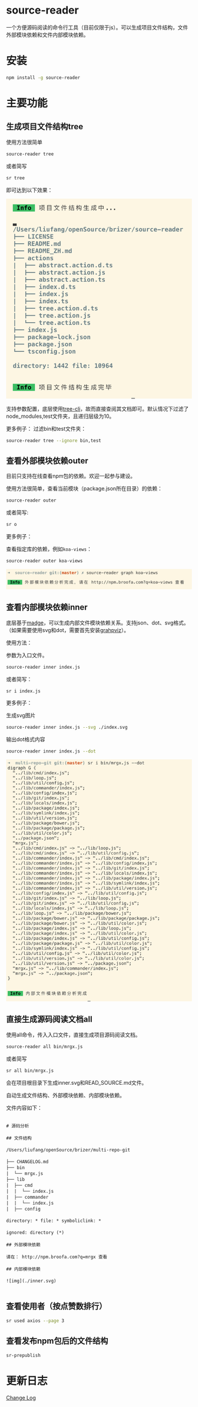 # source-reader

一个方便源码阅读的命令行工具（目前仅限于js）。可以生成项目文件结构，文件外部模块依赖和文件内部模块依赖。

# 安装

``` bash
npm install -g source-reader
```

# 主要功能

## 生成项目文件结构tree

使用方法很简单

``` bash
source-reader tree
```

或者简写

``` bash
sr tree
```

即可达到以下效果：

<img src="https://raw.githubusercontent.com/brizer/graph-bed/master/img/20191016153134.png"/>

支持参数配置，底层使用[tree-cli](https://github.com/MrRaindrop/tree-cli)，故而直接查阅其文档即可。默认情况下过滤了node_modules,test文件夹，且递归层级为10。

更多例子：
过滤bin和test文件夹：

``` bash
source-reader tree --ignore bin,test
```

## 查看外部模块依赖outer

目前只支持在线查看npm包的依赖。欢迎一起参与建设。

使用方法很简单，查看当前模块（package.json所在目录）的依赖：

``` bash
source-reader outer
```

或者简写:

``` bash
sr o
```

更多例子：

查看指定库的依赖，例如`koa-views`：

``` bash
source-reader outer koa-views
```

<img src="https://raw.githubusercontent.com/brizer/graph-bed/master/img/20191022144310.png"/>


## 查看内部模块依赖inner

底层基于[madge](https://github.com/pahen/madge)，可以生成内部文件模块依赖关系。支持json、dot、svg格式。（如果需要使用svg和dot，需要首先安装[grahpviz](http://www.graphviz.org/)）。


使用方法：

参数为入口文件。

``` bash
source-reader inner index.js
```

或者简写：

``` bash
sr i index.js
```

更多例子：

生成svg图片

``` bash
source-reader inner index.js --svg ./index.svg
```

输出dot格式内容

``` bash
source-reader inner index.js --dot
```

<img src="https://raw.githubusercontent.com/brizer/graph-bed/master/img/20191022162516.png"/>

## 直接生成源码阅读文档all

使用all命令，传入入口文件，直接生成项目源码阅读文档。

``` bash
source-reader all bin/mrgx.js
```

或者简写

``` bash
sr all bin/mrgx.js
```

会在项目根目录下生成inner.svg和READ_SOURCE.md文件。

自动生成文件结构、外部模块依赖、内部模块依赖。

文件内容如下：

```

# 源码分析

## 文件结构

/Users/liufang/openSource/brizer/multi-repo-git

├── CHANGELOG.md
├── bin
|  └── mrgx.js
├── lib
|  ├── cmd
|  |  └── index.js
|  ├── commander
|  |  └── index.js
|  ├── config

directory: * file: * symboliclink: *

ignored: directory (*)

## 外部模块依赖

请在： http://npm.broofa.com?q=mrgx 查看

## 内部模块依赖

![img](./inner.svg)
  
```

## 查看使用者（按点赞数排行）

``` sh
sr used axios --page 3
```

## 查看发布npm包后的文件结构

``` sh
sr-prepublish
```

# 更新日志

[Change Log](./CHANGELOG.md)